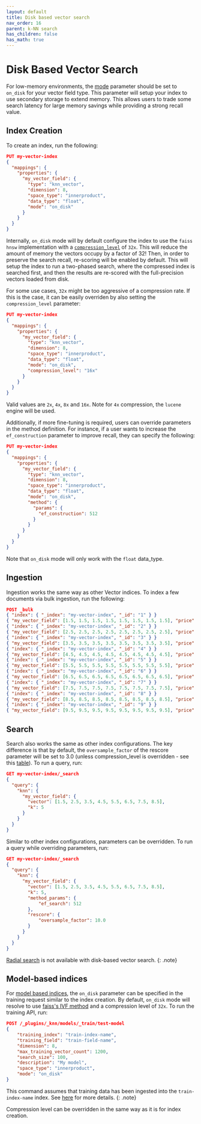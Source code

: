 ```yaml
---
layout: default
title: Disk based vector search
nav_order: 16
parent: k-NN search
has_children: false
has_math: true
---
```


# Disk Based Vector Search

For low-memory environments, the [mode]({{site.url}}{{site.baseurl}}/field-types/supported-field-types/knn-vector/#vector-workload-modes) parameter should be set to `on_disk` for your vector field type. This parameter will setup your index to use secondary storage to extend memory. This allows users to trade some search latency for large memory savings while providing a strong recall value.

## Index Creation

To create an index, run the following:

```json
PUT my-vector-index
{
  "mappings": {
    "properties": {
      "my_vector_field": {
        "type": "knn_vector",
        "dimension": 8,
        "space_type": "innerproduct",
        "data_type": "float",
        "mode": "on_disk"
      }
    }
  }
}
```

Internally, `on_disk` mode will by default configure the index to use the `faiss` `hnsw` implementation with a [`compression_level`]({{site.url}}{{site.baseurl}}/field-types/supported-field-types/knn-vector/#compression-levels) of `32x`. This will reduce the amount of memory the vectors occupy by a factor of 32! Then, in order to preserve the search recall, re-scoring will be enabled by default. This will setup the index to run a two-phased search, where the compressed index is searched first, and then the results are re-scored with the full-precision vectors loaded from disk.

For some use cases, `32x` might be too aggressive of a compression rate. If this is the case, it can be easily overriden by also setting the `compression_level` parameter:

```json
PUT my-vector-index
{
  "mappings": {
    "properties": {
      "my_vector_field": {
        "type": "knn_vector",
        "dimension": 8,
        "space_type": "innerproduct",
        "data_type": "float",
        "mode": "on_disk",
        "compression_level": "16x"
      }
    }
  }
}
```

Valid values are `2x`, `4x`, `8x` and `16x`. Note for `4x` compression, the `lucene` engine will be used.

Additionally, if more fine-tuning is required, users can override parameters in the method definition. For instance, if a user wants to increase the `ef_construction` parameter to improve recall, they can specify the following:

```json
PUT my-vector-index
{
  "mappings": {
    "properties": {
      "my_vector_field": {
        "type": "knn_vector",
        "dimension": 8,
        "space_type": "innerproduct",
        "data_type": "float",
        "mode": "on_disk",
        "method": {
          "params": {
            "ef_construction": 512
          }
        }
      }
    }
  }
}
```

Note that `on_disk` mode will only work with the `float` data_type.

## Ingestion

Ingestion works the same way as other Vector indices. To index a few documents via bulk ingestion, run the following:
```json
POST _bulk
{ "index": { "_index": "my-vector-index", "_id": "1" } }
{ "my_vector_field": [1.5, 1.5, 1.5, 1.5, 1.5, 1.5, 1.5, 1.5], "price": 12.2 }
{ "index": { "_index": "my-vector-index", "_id": "2" } }
{ "my_vector_field": [2.5, 2.5, 2.5, 2.5, 2.5, 2.5, 2.5, 2.5], "price": 7.1 }
{ "index": { "_index": "my-vector-index", "_id": "3" } }
{ "my_vector_field": [3.5, 3.5, 3.5, 3.5, 3.5, 3.5, 3.5, 3.5], "price": 12.9 }
{ "index": { "_index": "my-vector-index", "_id": "4" } }
{ "my_vector_field": [4.5, 4.5, 4.5, 4.5, 4.5, 4.5, 4.5, 4.5], "price": 1.2 }
{ "index": { "_index": "my-vector-index", "_id": "5" } }
{ "my_vector_field": [5.5, 5.5, 5.5, 5.5, 5.5, 5.5, 5.5, 5.5], "price": 3.7 }
{ "index": { "_index": "my-vector-index", "_id": "6" } }
{ "my_vector_field": [6.5, 6.5, 6.5, 6.5, 6.5, 6.5, 6.5, 6.5], "price": 10.3 }
{ "index": { "_index": "my-vector-index", "_id": "7" } }
{ "my_vector_field": [7.5, 7.5, 7.5, 7.5, 7.5, 7.5, 7.5, 7.5], "price": 5.5 }
{ "index": { "_index": "my-vector-index", "_id": "8" } }
{ "my_vector_field": [8.5, 8.5, 8.5, 8.5, 8.5, 8.5, 8.5, 8.5], "price": 4.4 }
{ "index": { "_index": "my-vector-index", "_id": "9" } }
{ "my_vector_field": [9.5, 9.5, 9.5, 9.5, 9.5, 9.5, 9.5, 9.5], "price": 8.9 }
```

## Search

Search also works the same as other index configurations. The key difference is that by default, the `oversample_factor` of the rescore parameter will be set to 3.0 (unless compression_level is overridden - see this [table]({{site.url}}{{site.baseurl}}/search-plugins/knn/approximate-knn/#rescoring-quantized-results-using-full-precision)). To run a query, run:
```json
GET my-vector-index/_search
{
  "query": {
    "knn": {
      "my_vector_field": {
        "vector": [1.5, 2.5, 3.5, 4.5, 5.5, 6.5, 7.5, 8.5],
        "k": 5
      }
    }
  }
}
```

Similar to other index configurations, parameters can be overridden. To run a query while overriding parameters, run:
```json
GET my-vector-index/_search
{
  "query": {
    "knn": {
      "my_vector_field": {
        "vector": [1.5, 2.5, 3.5, 4.5, 5.5, 6.5, 7.5, 8.5],
        "k": 5,
        "method_params": {
            "ef_search": 512
        },
        "rescore": {
            "oversample_factor": 10.0
        }
      }
    }
  }
}
```

[Radial search]({{site.url}}{{site.baseurl}}/search-plugins/knn/radial-search-knn/) is not available with disk-based vector search.
{: .note}

## Model-based indices

For [model based indices]({{site.url}}{{site.baseurl}}/search-plugins/knn/approximate-knn/#building-a-k-nn-index-from-a-model), the `on_disk` parameter can be specified in the training request similar to the index creation. By default, `on_disk` mode will resolve to use [faiss's IVF method]({{site.url}}{{site.baseurl}}/search-plugins/knn/knn-index/#supported-faiss-methods) and a compression level of `32x`. To run the training API, run:
```json
POST /_plugins/_knn/models/_train/test-model
{
    "training_index": "train-index-name",
    "training_field": "train-field-name",
    "dimension": 8,
    "max_training_vector_count": 1200,
    "search_size": 100,
    "description": "My model",
    "space_type": "innerproduct",
    "mode": "on_disk"
}
```

This command assumes that training data has been ingested into the `train-index-name` index. See [here]({{site.url}}{{site.baseurl}}/search-plugins/knn/approximate-knn/#building-a-k-nn-index-from-a-model) for more details.
{: .note}

Compression level can be overridden in the same way as it is for index creation.
